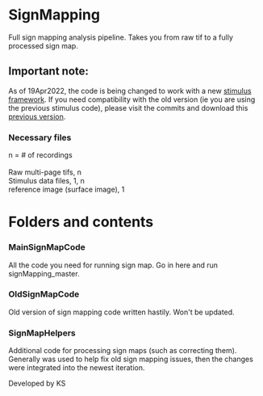 # SignMapping
Full sign mapping analysis pipeline. Takes you from raw tif to a fully processed sign map.
  
## Important note:
As of 19Apr2022, the code is being changed to work with a new [stimulus framework](https://github.com/kevinksit/PsychtoolboxStimulusFramework).
If you need compatibility with the old version (ie you are using the previous stimulus code), please visit the commits and download this [previous version](https://github.com/ucsb-goard-lab/SignMapping/tree/1c8d09d5d548a9d49c433935eff2a98eea92e9e1).

### Necessary files 
n = # of recordings\
\
Raw multi-page tifs, n\
Stimulus data files, 1, n\
reference image (surface image), 1  

# Folders and contents
### MainSignMapCode
All the code you need for running sign map. Go in here and run signMapping_master.
### OldSignMapCode
Old version of sign mapping code written hastily. Won't be updated.
### SignMapHelpers
Additional code for processing sign maps (such as correcting them). Generally was used to help fix old sign mapping issues, then the changes were integrated into the newest iteration.

Developed by KS
